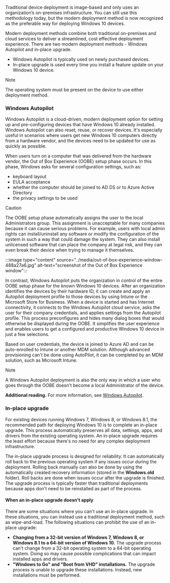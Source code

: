 Traditional device deployment is image-based and only uses an organization’s on-premises infrastructure. You can still use this methodology today, but the modern deployment method is now recognized as the preferable way for deploying Windows 10 devices.

Modern deployment methods combine both traditional on-premises and cloud services to deliver a streamlined, cost effective deployment experience. There are two modern deployment methods - Windows Autopilot and in-place upgrade.

 -  Windows Autopilot is typically used on newly purchased devices.
 -  In-place upgrade is used every time you install a feature update on your Windows 10 device.

> [!NOTE]
> The operating system must be present on the device to use either deployment method.

### Windows Autopilot

Windows Autopilot is a cloud-driven, modern deployment option for setting up and pre-configuring devices that have Windows 10 already installed. Windows Autopilot can also reset, reuse, or recover devices. It's especially useful in scenarios where users get new Windows 10 computers directly from a hardware vendor, and the devices need to be updated for use as quickly as possible.

When users turn on a computer that was delivered from the hardware vendor, the Out of Box Experience (OOBE) setup phase occurs. In this phase, Windows asks for several configuration settings, such as:

 -  keyboard layout
 -  EULA acceptance
 -  whether the computer should be joined to AD DS or to Azure Active Directory
 -  the privacy settings to be used

> [!CAUTION]
> The OOBE setup phase automatically assigns the user to the local Administrators group. This assignment is unacceptable for many companies because it can cause serious problems. For example, users with local admin rights can install/uninstall any software or modify the configuration of the system in such a way that could damage the system. They can also install unlicensed software that can place the company at legal risk, and they can even break their device when trying to manage it themselves.

:::image type="content" source="../media/out-of-box-experience-window-488a27a6.jpg" alt-text="screenshot of the Out of Box Experience window":::


In contrast, Windows Autopilot puts the organization in control of the entire OOBE setup phase for the known Windows 10 devices. After an organization identifies the devices by their hardware ID, it can create and apply an Autopilot deployment profile to those devices by using Intune or the Microsoft Store for Business. When a device is started and has Internet connectivity, it connects to the Windows Autopilot cloud service, asks the user for their company credentials, and applies settings from the Autopilot profile. This process preconfigures and hides many dialog boxes that would otherwise be displayed during the OOBE. It simplifies the user experience and enables users to get a configured and productive Windows 10 device in just a few selections.

Based on user credentials, the device is joined to Azure AD and can be auto-enrolled to Intune or another MDM solution. Although advanced provisioning can't be done using AutoPilot, it can be completed by an MDM solution, such as Microsoft Intune.

> [!NOTE]
> A Windows Autopilot deployment is also the only way in which a user who goes through the OOBE doesn't become a local Administrator of the device.

**Additional reading.** For more information, see [Windows Autopilot](/windows/deployment/windows-autopilot/windows-10-autopilot).

### In-place upgrade

For existing devices running Windows 7, Windows 8, or Windows 8.1, the recommended path for deploying Windows 10 is to complete an in-place upgrade. This process automatically preserves all data, settings, apps, and drivers from the existing operating system. An in-place upgrade requires the least effort because there's no need for any complex deployment infrastructure.

The in-place upgrade process is designed for reliability. It can automatically roll back to the previous operating system if any issues occur during the deployment. Rolling back manually can also be done by using the automatically created recovery information (stored in the **Windows.old** folder). Roll backs are done when issues occur after the upgrade is finished. The upgrade process is typically faster than traditional deployments because apps don't need to be reinstalled as part of the process.

#### When an in-place upgrade doesn't apply

There are some situations where you can't use an in-place upgrade. In these situations, you can instead use a traditional deployment method, such as wipe-and-load. The following situations can prohibit the use of an in-place upgrade:

 -  **Changing from a 32-bit version of Windows 7, Windows 8, or Windows 8.1 to a 64-bit version of Windows 10.** The upgrade process can't change from a 32-bit operating system to a 64-bit operating system. Doing so may cause possible complications that can impact installed apps and drivers.
 -  **"Windows to Go" and "Boot from VHD" installations.** The upgrade process is unable to upgrade these installations. Instead, new installations must be performed.
